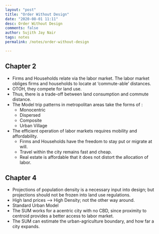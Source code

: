 ```yaml
---
layout: "post"
title: "Order Without Design"
date: "2020-08-01 11:11"
desc: Order Without Design
comments: false
author: Sujith Jay Nair
tags: notes
permalink: /notes/order-without-design

---
```

## Chapter 2
- Firms and Households relate via the labor market. The labor market obliges firms and households to locate at ‘commute-able’ distances.
- OTOH, they compete for land use.
- Thus, there is a trade-off between land consumption and commute distance.
- The Model trip patterns in metropolitan areas take the forms of :
  - Monocentric
  - Dispersed
  - Composite
  - Urban Village
- The efficient operation of labor markets requires mobility and affordability.
  - Firms and Households have the freedom to stay put or migrate at will.
  - Travel within the city remains fast and cheap.
  - Real estate is affordable that it does not distort the allocation of labor.


## Chapter 4
- Projections of population density is a necessary input into design; but projections should not be frozen into land use regulations.
- High land prices —\> High Density; not the other way around.
- Standard Urban Model
- The SUM works for a acentric city with no CBD, since proximity to centroid provides a better access to labor market.
- The SUM can estimate the urban-agriculture boundary, and how far a city expands.

